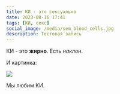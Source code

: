 ```yaml
---
title: КИ - это сексуально
date: 2023-08-16 17:41
tags: [КИ, секс]
social_image: /media/sem_blood_cells.jpg
description: Тестовая запись
---
```

К﻿И - это **жирно**. Есть *наклон*.

И﻿ картинка:

![](/media/blood_vessels_structure.jpg)



М﻿ы любим КИ.